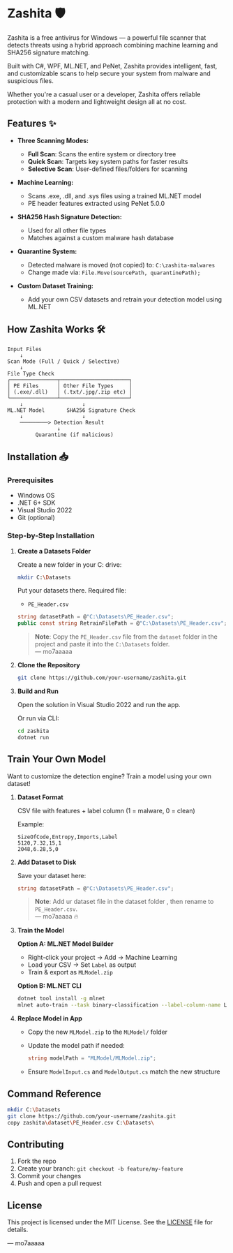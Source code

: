 # Zashita 🛡️

Zashita is a free antivirus for Windows — a powerful file scanner that detects threats using a hybrid approach combining machine learning and SHA256 signature matching.

Built with C#, WPF, ML.NET, and PeNet, Zashita provides intelligent, fast, and customizable scans to help secure your system from malware and suspicious files.

Whether you're a casual user or a developer, Zashita offers reliable protection with a modern and lightweight design all at no cost.



## Features ✨

- **Three Scanning Modes:**
  - **Full Scan**: Scans the entire system or directory tree
  - **Quick Scan**: Targets key system paths for faster results
  - **Selective Scan**: User-defined files/folders for scanning

- **Machine Learning:**
  - Scans .exe, .dll, and .sys files using a trained ML.NET model
  - PE header features extracted using PeNet 5.0.0

- **SHA256 Hash Signature Detection:**
  - Used for all other file types
  - Matches against a custom malware hash database

- **Quarantine System:**
  - Detected malware is moved (not copied) to: `C:\zashita-malwares`
  - Change made via: `File.Move(sourcePath, quarantinePath);`

- **Custom Dataset Training:**
  - Add your own CSV datasets and retrain your detection model using ML.NET

## How Zashita Works 🛠️

```
Input Files
    ↓
Scan Mode (Full / Quick / Selective)
    ↓
File Type Check
┌───────────────┬──────────────────────┐
│ PE Files      │ Other File Types     │
│ (.exe/.dll)   │ (.txt/.jpg/.zip etc) │
└───────────────┴──────────────────────┘
    ↓                   ↓
ML.NET Model       SHA256 Signature Check
    ↓                   ↓
    ─────────> Detection Result
                ↓
         Quarantine (if malicious)
```

## Installation 📥

### Prerequisites

- Windows OS
- .NET 6+ SDK
- Visual Studio 2022
- Git (optional)

### Step-by-Step Installation

1. **Create a Datasets Folder**

   Create a new folder in your C: drive:

   ```bash
   mkdir C:\Datasets
   ```

   Put your datasets there. Required file:
   - `PE_Header.csv`

   ```csharp
   string datasetPath = @"C:\Datasets\PE_Header.csv";
   public const string RetrainFilePath = @"C:\Datasets\PE_Header.csv";
   ```

   > **Note**: Copy the `PE_Header.csv` file from the `dataset` folder in the project and paste it into the `C:\Datasets` folder.  
   > — mo7aaaaa

2. **Clone the Repository**

   ```bash
   git clone https://github.com/your-username/zashita.git
   ```

3. **Build and Run**

   Open the solution in Visual Studio 2022 and run the app.

   Or run via CLI:

   ```bash
   cd zashita
   dotnet run
   ```

## Train Your Own Model

Want to customize the detection engine? Train a model using your own dataset!

1. **Dataset Format**

   CSV file with features + label column (1 = malware, 0 = clean)

   Example:

   ```csv
   SizeOfCode,Entropy,Imports,Label
   5120,7.32,15,1
   2048,6.28,5,0
   ```

2. **Add Dataset to Disk**

   Save your dataset here:

   ```csharp
   string datasetPath = @"C:\Datasets\PE_Header.csv";
   ```

   > **Note**: Add ur dataset file in the dataset folder , then rename to `PE_Header.csv`.  
   > — mo7aaaaa 🔥

3. **Train the Model**

   **Option A: ML.NET Model Builder**
   - Right-click your project → Add → Machine Learning
   - Load your CSV → Set `Label` as output
   - Train & export as `MLModel.zip`

   **Option B: ML.NET CLI**

   ```bash
   dotnet tool install -g mlnet
   mlnet auto-train --task binary-classification --label-column-name Label --dataset "C:\Datasets\PE_Header.csv" --output "MLModel"
   ```

4. **Replace Model in App**

   - Copy the new `MLModel.zip` to the `MLModel/` folder
   - Update the model path if needed:

     ```csharp
     string modelPath = "MLModel/MLModel.zip";
     ```

   - Ensure `ModelInput.cs` and `ModelOutput.cs` match the new structure

## Command Reference

```bash
mkdir C:\Datasets
git clone https://github.com/your-username/zashita.git
copy zashita\dataset\PE_Header.csv C:\Datasets\
```

## Contributing

1. Fork the repo
2. Create your branch: `git checkout -b feature/my-feature`
3. Commit your changes
4. Push and open a pull request

## License

This project is licensed under the MIT License. See the [LICENSE](LICENSE) file for details.


 
— mo7aaaaa
